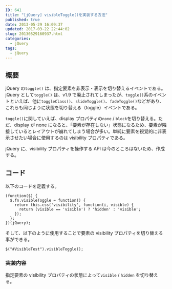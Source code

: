 ```yaml
---
ID: 641
title: "[jQuery] visibleToggle()を実装する方法"
published: true
date: 2013-05-29 16:09:37
updated: 2017-03-22 22:44:02
slug: 20130529160937.html
categories:
  - jQuery
tags:
  - jQuery
---
```


## 概要

jQuery の`toggle()` は、指定要素を非表示・表示を切り替えるイベントである。jQuery として`toggle()` は、v1.9 で廃止されてしまったが、`toggle()`系のイベントといえば、他に`toggleClass()`、`slideToggle()`、`fadeToggle()`などがあり、これらも同じように状態を切り替える（toggle）イベントである。

`toggle()`に関していえば、display プロパティの`none` / `block`を切り替える。ただ、display が none になると、「要素が存在しない」状態になるため、要素が隣接しているとレイアウトが崩れてしまう場合が多い。単純に要素を視覚的に非表示させたい場合に使用するのは visibility プロパティである。

jQuery に、visibility プロパティを操作する API は今のところはないため、作成する。

## コード

以下のコードを定義する。

```language-javascript
(function($) {
  $.fn.visibleToggle = function() {
    return this.css('visibility', function(i, visible) {
      return (visible == 'visible') ? 'hidden' : 'visible';
    });
  };
})(jQuery);
```

そして、以下のように使用することで要素の visibility プロパティを切り替える事ができる。

```language-javascript
$("#VisibleTest").visibleToggle();
```

### 実装内容

指定要素の visibility プロパティの状態によって`visible` / `hidden` を切り替える。
